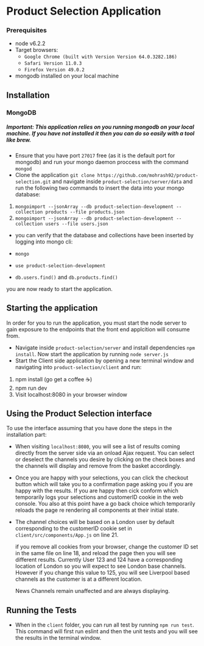 # Product Selection Application

### Prerequisites 
- node v6.2.2
- Target browsers: 
  - `Google Chrome (built with Version Version 64.0.3282.186)`
  - `Safari Version 11.0.3 `
  - `Firefox Version 49.0.2`
- mongodb installed on your local machine 

## Installation
### MongoDB
##### Important: This application relies on you running mongodb on your local machine. If you have not installed it then you can do so easily with a tool like brew. 
- Ensure that you have port `27017` free (as it is the default port for mongodb) and run your mongo daemon proccess with the command `mongod`
- Clone the application `git clone https://github.com/mohrash92/product-selection.git` and navigate inside `product-selection/server/data` and run the following two commands to insert the data into your mongo database:

1) `mongoimport --jsonArray --db product-selection-development --collection products --file products.json`
2) `mongoimport --jsonArray --db product-selection-development --collection users --file users.json`

- you can verify that the database and collections have been inserted by logging into mongo cli:

- `mongo`
- `use product-selection-development`
- `db.users.find()` and `db.products.find()`

you are now ready to start the application. 

## Starting the application
In order for you to run the application, you must start the node server to gain exposure to the endpoints that the front end applcition will consume from.

- Navigate inside `product-selection/server` and install dependencies `npm install`. Now start the application by running `node server.js`
- Start the Client side application by opening a new terminal window and navigating into `product-selection/client` and run:
 1) npm install (go get a coffee :coffee:)
 2) npm run dev 
 3) Visit localhost:8080 in your browser window

## Using the Product Selection interface
To use the interface assuming that you have done the steps in the installation part:
 
- When visiting `localhost:8080`, you will see a list of results coming directly from the server side via an onload Ajax request. You can select or deselect the channels you desire by clicking on the check boxes and the channels will display and remove from the basket accordingly. 

- Once you are happy with your selections, you can click the checkout button which will take you to a confirmation page asking you if you are happy with the results. If you are happy then cick conform which temporarily logs your selections and customerID cookie in the web console. You also at this point have a go back choice which temporarily reloads the page re rendering all components at their initial state.
 
 
- The channel choices will be based on a London user by default corresponding to the customerID cookie set in `client/src/components/App.js` on line 21.

  if you remove all cookies from your browser, change the customer ID set in the same file on line 18, and reload the page then you will see different results. Currently User 123 and 124 have a corresponding location of London so you will expect to see London base channels. However if you change this value to 125, you will see Liverpool based channels as the customer is at a different location.
   
   News Channels remain unaffected and are always displaying. 

## Running the Tests
- When in the `client` folder, you can run all test by running `npm run test`. This command will first run eslint and then the unit tests and you will see the results in the terminal window.